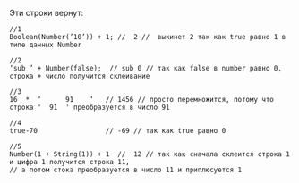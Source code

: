  Эти строки вернут:

    //1
    Boolean(Number(’10’)) + 1; //  2 //  выкинет 2 так как true равно 1 в типе данных Number 

    //2
    ‘sub ’ + Number(false);  // sub 0 // так как false в number равно 0, строка + число получится склеивание
    
    //3
    16  *  ‘      91    ‘   // 1456 // просто перемножится, потому что строка '  91  ' преобразуется в число 91
    
    //4
    true-70                 // -69 // так как true равно 0
    
    //5
    Number(1 + String(1)) + 1  //  12 // так как сначала склеится строка 1 и цифра 1 получится строка 11,
    // а потом стока преобразуется в число 11 и приплюсуется 1 






